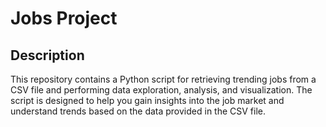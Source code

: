 <h1>Jobs Project</h1>


<h2>Description</h2>

This repository contains a Python script for retrieving trending jobs from a CSV file and performing data exploration, analysis, and visualization. The script is designed to help you gain insights into the job market and understand trends based on the data provided in the CSV file.
